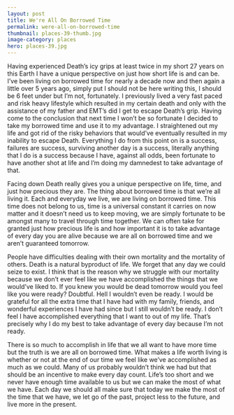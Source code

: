 ```yaml
---
layout: post
title: We're All On Borrowed Time
permalink: were-all-on-borrowed-time
thumbnail: places-39-thumb.jpg
image-category: places
hero: places-39.jpg
---
```




Having experienced Death’s icy grips at least twice in my short 27 years on this Earth I have a unique perspective on just how short life is and can be. I’ve been living on borrowed time for nearly a decade now and then again a little over 5 years ago, simply put I should not be here writing this, I should be 6 feet under but I’m not, fortunately. I previously lived a very fast paced and risk heavy lifestyle which resulted in my certain death and only with the assistance of my father and EMT’s did I get to escape Death’s grip. Having come to the conclusion that next time I won’t be so fortunate I decided to take my borrowed time and use it to my advantage. I straightened out my life and got rid of the risky behaviors that would’ve eventually resulted in my inability to escape Death. Everything I do from this point on is a success, failures are success, surviving another day is a success, literally anything that I do is a success because I have, against all odds, been fortunate to have another shot at life and I’m doing my damnedest to take advantage of that.

Facing down Death really gives you a unique perspective on life, time, and just how precious they are. The thing about borrowed time is that we’re all living it. Each and everyday we live, we are living on borrowed time. This time does not belong to us, time is a universal constant it carries on now matter and it doesn’t need us to keep moving, we are simply fortunate to be amongst many to travel through time together. We can often take for granted just how precious life is and how important it is to take advantage of every day you are alive because we are all on borrowed time and we aren’t guaranteed tomorrow.

People have difficulties dealing with their own mortality and the mortality of others. Death is a natural byproduct of life. We forget that any day we could seize to exist. I think that is the reason why we struggle with our mortality because we don’t ever feel like we have accomplished the things that we would’ve liked to. If you knew you would be dead tomorrow would you feel like you were ready? Doubtful. Hell I wouldn’t even be ready. I would be grateful for all the extra time that I have had with my family, friends, and wonderful experiences I have had since but I still wouldn’t be ready. I don’t feel I have accomplished everything that I want to out of my life. That’s precisely why I do my best to take advantage of every day because I’m not ready.

There is so much to accomplish in life that we all want to have more time but the truth is we are all on borrowed time. What makes a life worth living is whether or not at the end of our time we feel like we’ve accomplished as much as we could. Many of us probably wouldn’t think we had but that should be an incentive to make every day count. Life’s too short and we never have enough time available to us but we can make the most of what we have. Each day we should all make sure that today we make the most of the time that we have, we let go of the past, project less to the future, and live more in the present.
